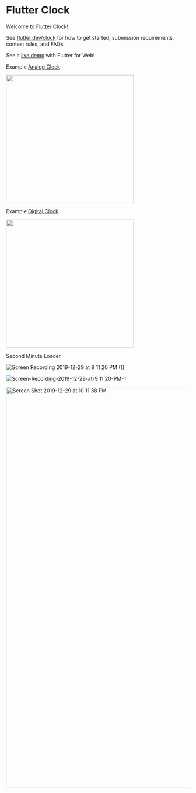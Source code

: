 # Flutter Clock

Welcome to Flutter Clock!

See [flutter.dev/clock](https://flutter.dev/clock) for how to get started, submission requirements, contest rules, and FAQs.

See a [live demo](https://maryx.github.io/flutter_clock) with Flutter for Web!

Example [Analog Clock](analog_clock)

<img src='analog_clock/analog.gif' width='350'>

Example [Digital Clock](digital_clock)

<img src='digital_clock/digital.gif' width='350'>

Second Minute Loader

![Screen Recording 2019-12-29 at 9 11 20 PM (1)](https://user-images.githubusercontent.com/29640816/71561206-872acc00-2a84-11ea-8a92-96c1cc8b7d2b.jpeg)

![Screen-Recording-2019-12-29-at-9 11 20-PM-_1_](https://user-images.githubusercontent.com/29640816/71561429-7596f380-2a87-11ea-8678-9627233235b0.gif)

<img width="1094" alt="Screen Shot 2019-12-29 at 10 11 38 PM" src="https://user-images.githubusercontent.com/29640816/71561511-8005bd00-2a88-11ea-86e7-ec68625ecba0.png">
